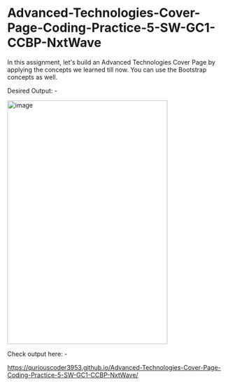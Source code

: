 # Advanced-Technologies-Cover-Page-Coding-Practice-5-SW-GC1-CCBP-NxtWave

In this assignment, let's build an Advanced Technologies Cover Page by applying the concepts we learned till now. You can use the Bootstrap concepts as well.


Desired Output: -



<img width="366" height="555" alt="image" src="https://github.com/user-attachments/assets/5be2c63a-fad2-46e3-9c3f-41006dfe6116" />





Check output here: -

https://quriouscoder3953.github.io/Advanced-Technologies-Cover-Page-Coding-Practice-5-SW-GC1-CCBP-NxtWave/
